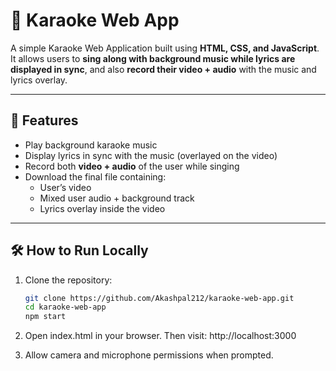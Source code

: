 # 🎤 Karaoke Web App

A simple Karaoke Web Application built using **HTML, CSS, and JavaScript**.  
It allows users to **sing along with background music while lyrics are displayed in sync**, and also **record their video + audio** with the music and lyrics overlay.  

---

## 🚀 Features
- Play background karaoke music  
- Display lyrics in sync with the music (overlayed on the video)  
- Record both **video + audio** of the user while singing  
- Download the final file containing:
  - User’s video  
  - Mixed user audio + background track  
  - Lyrics overlay inside the video  

---

## 🛠️ How to Run Locally
1. Clone the repository:
   
   ```bash
   git clone https://github.com/Akashpal212/karaoke-web-app.git
   cd karaoke-web-app
   npm start

2. Open index.html in your browser. Then visit: http://localhost:3000

3. Allow camera and microphone permissions when prompted.
